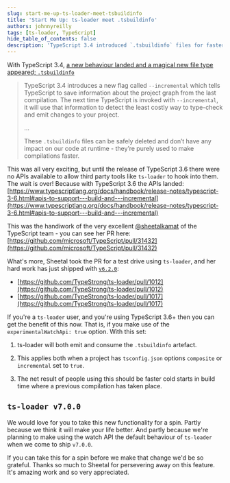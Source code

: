 ```yaml
---
slug: start-me-up-ts-loader-meet-tsbuildinfo
title: 'Start Me Up: ts-loader meet .tsbuildinfo'
authors: johnnyreilly
tags: [ts-loader, TypeScript]
hide_table_of_contents: false
description: 'TypeScript 3.4 introduced `.tsbuildinfo` files for faster compilations. With TypeScript 3.6, APIs landed to enable third party tool integration.'
---
```


With TypeScript 3.4, [a new behaviour landed and a magical new file type appeared; `.tsbuildinfo`](https://www.typescriptlang.org/docs/handbook/release-notes/typescript-3-4.html)

<!--truncate-->

> TypeScript 3.4 introduces a new flag called `--incremental` which tells TypeScript to save information about the project graph from the last compilation. The next time TypeScript is invoked with `--incremental`, it will use that information to detect the least costly way to type-check and emit changes to your project.
>
> ...
>
> These `.tsbuildinfo` files can be safely deleted and don’t have any impact on our code at runtime - they’re purely used to make compilations faster.

This was all very exciting, but until the release of TypeScript 3.6 there were no APIs available to allow third party tools like `ts-loader` to hook into them. The wait is over! Because with TypeScript 3.6 the APIs landed: [https://www.typescriptlang.org/docs/handbook/release-notes/typescript-3-6.html#apis-to-support---build-and---incremental](https://www.typescriptlang.org/docs/handbook/release-notes/typescript-3-6.html#apis-to-support---build-and---incremental)

This was the handiwork of the very excellent [@sheetalkamat](https://twitter.com/sheetalkamat) of the TypeScript team - you can see her PR here: [https://github.com/microsoft/TypeScript/pull/31432](https://github.com/microsoft/TypeScript/pull/31432)

What's more, Sheetal took the PR for a test drive using `ts-loader`, and her hard work has just shipped with [`v6.2.0`](https://github.com/TypeStrong/ts-loader/releases/tag/v6.2.0):

- [https://github.com/TypeStrong/ts-loader/pull/1012](https://github.com/TypeStrong/ts-loader/pull/1012)
- [https://github.com/TypeStrong/ts-loader/pull/1017](https://github.com/TypeStrong/ts-loader/pull/1017)

If you're a `ts-loader` user, and you're using TypeScript 3.6+ then you can get the benefit of this now. That is, if you make use of the `experimentalWatchApi: true` option. With this set:

1. ts-loader will both emit and consume the `.tsbuildinfo` artefact.

2. This applies both when a project has `tsconfig.json` options `composite` or `incremental` set to `true`.

3. The net result of people using this should be faster cold starts in build time where a previous compilation has taken place.

## `ts-loader v7.0.0`

We would love for you to take this new functionality for a spin. Partly because we think it will make your life better. And partly because we're planning to make using the watch API the default behaviour of `ts-loader` when we come to ship `v7.0.0`.

If you can take this for a spin before we make that change we'd be so grateful. Thanks so much to Sheetal for persevering away on this feature. It's amazing work and so very appreciated.
